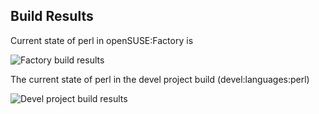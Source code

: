 
## Build Results

Current state of perl in openSUSE:Factory is

![Factory build results](https://br.opensuse.org/status/openSUSE:Factory/perl-Net-HTTP/standard)

The current state of perl in the devel project build (devel:languages:perl)

![Devel project build results](https://br.opensuse.org/status/devel:languages:perl/perl-Net-HTTP)



